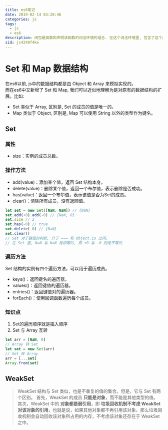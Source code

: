 ```yaml
---
title: es6笔记
date: 2019-02-14 03:20:46
categories: js
tags:
  - js
  - es6
description: 闭包是函数和声明该函数的词法环境的组合. 在这个词法环境里, 包含了这个闭包创建时所能访问的所有局部变量
sid: js4249f4ke
---
```

# Set 和 Map 数据结构

在es6以前, js中的数据结构都是由 Object 和 Array 来模拟实现的。  
而在es6中又新增了 Set 和 Map, 我们可以近似地理解为是对原有的数据结构的扩展。比如:   
  * Set 类似于 Array, 区别是, Set 的成员的值是唯一的。  
  * Map 类似于 Object, 区别是, Map 可以使用 String 以外的类型作为键名。  

## Set
### [](#属性 "属性")属性
  *   size：实例的成员总数。

### 操作方法
  * add(value)：添加某个值，返回 Set 结构本身。
  * delete(value)：删除某个值，返回一个布尔值，表示删除是否成功。
  * has(value)：返回一个布尔值，表示该值是否为Set的成员。
  * clear()：清除所有成员，没有返回值。
  ``` js
  let set = new Set([NaN, NaN]) // {NaN}
  set.add(+0).add(-0) // {NaN, 0}
  set.size // 2
  set.has(-0) // true
  set.delete(-0) // {NaN}
  set.clear()
  // Set 对于键值的判断, 介于 === 和 Object.is 之间。
  // 在 Set 里, NaN 与 NaN 是相等的, 而 +0 与 -0 则是不等的
  ```

### 遍历方法

  Set 结构的实例有四个遍历方法，可以用于遍历成员。
  * keys()：返回键名的遍历器。
  * values()：返回键值的遍历器。
  * entries()：返回键值对的遍历器。
  * forEach()：使用回调函数遍历每个成员。

### 知识点

1. Set的遍历顺序就是插入顺序
2. Set 与 Array 互转
``` js
let arr = [NaN, 0]
// Array 转 Set
let set = new Set(arr)
// Set 转 Array
arr = [...set]
Array.from(set)
```

## WeakSet
> WeakSet 结构与 Set 类似，也是不重复的值的集合。但是，它与 Set 有两个区别。
  首先，WeakSet 的成员 **只能是对象**，而不能是其他类型的值。
  其次，WeakSet 中的 **对象都是弱引用**，即 **垃圾回收机制不考虑 WeakSet 对该对象的引用**，也就是说，如果其他对象都不再引用该对象，那么垃圾回收机制会自动回收该对象所占用的内存，不考虑该对象还存在于 WeakSet 之中。